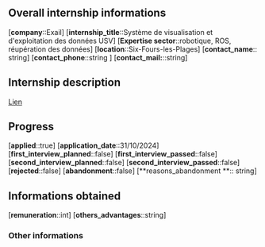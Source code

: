 ## Overall internship informations
[**company**::Exail]
[**internship_title**::Système de visualisation et d'exploitation des données USV]
[**Expertise sector**::robotique, ROS, réupération des données]
[**location**::Six-Fours-les-Plages]
[**contact_name**:: string]
[**contact_phone**::string ]
[**contact_mail:**::string]
## Internship description
[Lien](https://fr.indeed.com/jobs?q=exail+stage+drone&l=six+fours+les+plages+%2883%29&from=searchOnDesktopSerp&vjk=54d296458a7515a0)

## Progress
[**applied**::true]
[**application_date**::31/10/2024]
[**first_interview_planned**::false]
[**first_interview_passed**::false]
[**second_interview_planned**::false]
[**second_interview_passed**::false]
[**rejected**::false]
[**abandonment**::false]
[**reasons_abandonment **:: string]

## Informations obtained
[**remuneration**::int]
[**others_advantages**::string]


### Other informations